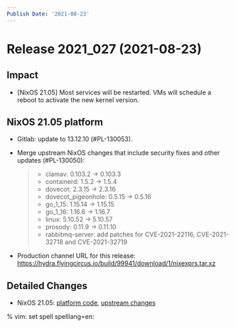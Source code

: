 ```yaml
---
Publish Date: '2021-08-23'
---
```


# Release 2021_027 (2021-08-23)

## Impact

- \[NixOS 21.05\] Most services will be restarted. VMs will schedule a reboot to activate the new kernel version.

## NixOS 21.05 platform

- Gitlab: update to 13.12.10 (#PL-130053).

- Merge upstream NixOS changes that include security fixes and other updates (#PL-130050):

  > - clamav: 0.103.2 -> 0.103.3
  > - containerd: 1.5.2 -> 1.5.4
  > - dovecot: 2.3.15 -> 2.3.16
  > - dovecot_pigeonhole: 0.5.15 -> 0.5.16
  > - go_1_15: 1.15.14 -> 1.15.15
  > - go_1_16: 1.16.6 -> 1.16.7
  > - linux: 5.10.52 -> 5.10.57
  > - prosody: 0.11.9 -> 0.11.10
  > - rabbitmq-server: add patches for CVE-2021-22116, CVE-2021-32718 and CVE-2021-32719

- Production channel URL for this release: <https://hydra.flyingcircus.io/build/99941/download/1/nixexprs.tar.xz>

## Detailed Changes

- NixOS 21.05: [platform code](https://github.com/flyingcircusio/fc-nixos/compare/fc/r2021_026/21.05...b37994d2b94583ffed31c7ec7fccfaec592b4161),
  [upstream changes](https://github.com/NixOS/nixpkgs/compare/16bf3980bfa0d8929639be93fa8491ebad9d61ec...97c5d0cbe76901da0135b05cdbdfc5b068a7942c)

% vim: set spell spelllang=en:
